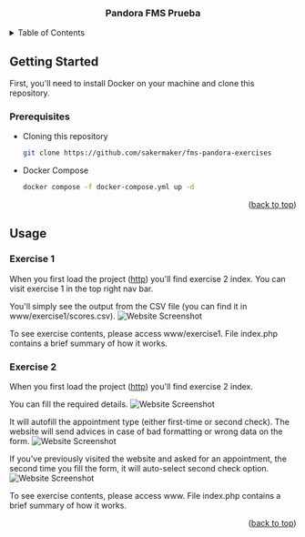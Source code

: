 <a id="readme-top"></a>

<br />
<div align="center">

  <h3 align="center">Pandora FMS Prueba</h3>

</div>

<details>
  <summary>Table of Contents</summary>
  <ol>
    <li>
      <a href="#getting-started">Getting Started</a>
      <ul>
        <li><a href="#prerequisites">Prerequisites</a></li>
      </ul>
    </li>
    <li><a href="#usage">Usage</a>
      <ul>
        <li><a href="#exercise-1">Exercise 1</a></li>
        <li><a href="#exercise-2">Exercise 2</a></li>
      </ul>
    </li>
    
  </ol>
</details>

## Getting Started

First, you'll need to install Docker on your machine and clone this repository.

### Prerequisites

* Cloning this repository
  ```sh
  git clone https://github.com/sakermaker/fms-pandora-exercises
  ```

* Docker Compose
  ```sh
  docker compose -f docker-compose.yml up -d
  ```

<p align="right">(<a href="#readme-top">back to top</a>)</p>


<!-- USAGE EXAMPLES -->
## Usage

### Exercise 1
When you first load the project ([http](http://localhost/)) you'll find exercise 2 index.
You can visit exercise 1 in the top right nav bar.

You'll simply see the output from the CSV file (you can find it in www/exercise1/scores.csv).
![Website Screenshot](https://i.imgur.com/V2A34T9.png)

To see exercise contents, please access www/exercise1. File index.php contains a brief summary of how it works.

### Exercise 2
When you first load the project ([http](http://localhost/)) you'll find exercise 2 index.

You can fill the required details.
![Website Screenshot](https://i.imgur.com/YVNuRXA.png)

It will autofill the appointment type (either first-time or second check).
The website will send advices in case of bad formatting or wrong data on the form.
![Website Screenshot](https://i.imgur.com/4bB5Xiz.png)

If you've previously visited the website and asked for an appointment, the second time you fill the form, it will auto-select second check option.
![Website Screenshot](https://i.imgur.com/ZsLARwg.png)

To see exercise contents, please access www. File index.php contains a brief summary of how it works.

<p align="right">(<a href="#readme-top">back to top</a>)</p>